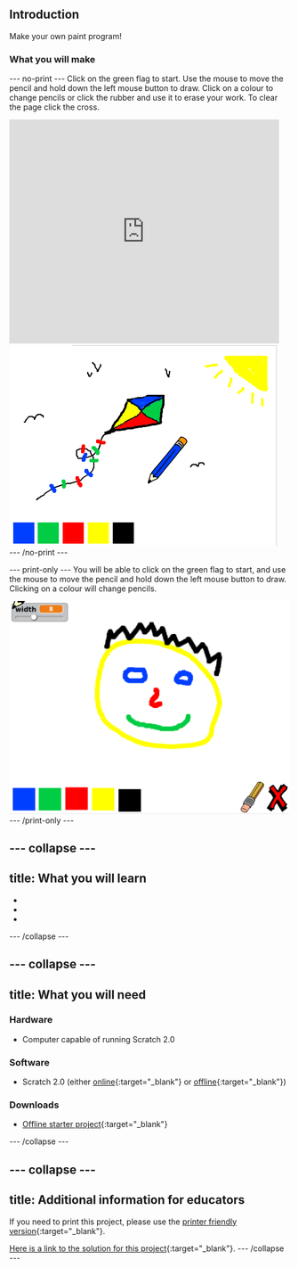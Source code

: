 ## Introduction

Make your own paint program!

### What you will make

--- no-print ---
Click on the green flag to start. Use the mouse to move the pencil and hold down the left mouse button to draw. Click on a colour to change pencils or click the rubber and use it to erase your work. To clear the page click the cross.

<div class="scratch-preview">
  <iframe allowtransparency="true" width="485" height="402" src="https://scratch.mit.edu/projects/embed/63473366/?autostart=false" frameborder="0"></iframe>
  <img src="images/paint-final.png">
</div>
--- /no-print ---

--- print-only ---
You will be able to click on the green flag to start, and use the mouse to move the pencil and hold down the left mouse button to draw. Clicking on a colour will change pencils.

![showcase](images/showcase.png)
--- /print-only ---

--- collapse ---
---
title: What you will learn
---

- 
- 
- 
--- /collapse ---

--- collapse ---
---
title: What you will need
---

### Hardware
- Computer capable of running Scratch 2.0

### Software
+ Scratch 2.0 (either [online](http://rpf.io/scratchon){:target="_blank"} or [offline](http://rpf.io/scratchoff){:target="_blank"})

### Downloads
+ [Offline starter project](http://rpf.io/p/paint-box-go){:target="_blank"}

--- /collapse ---


--- collapse ---
---
title: Additional information for educators
---

If you need to print this project, please use the [printer friendly version](https://projects.raspberrypi.org/en/projects/paint-box/print){:target="_blank"}.

[Here is a link to the solution for this project](http://rpf.io/p/paint-box-get){:target="_blank"}.
--- /collapse ---


